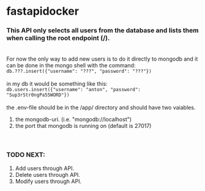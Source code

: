 # fastapidocker

### This API only selects all users from the database and lists them when calling the root endpoint (/).<br><br>
For now the only way to add new users is to do it directly to mongodb and it can be done in the mongo shell with the command:<br>
`db.???.insert({"username": "???", "password": "???"})`<br><br>
in my db it would be something like this:<br>
`db.users.insert({"username": "anton", "password": "Sup3rStr0ngPa55WORD"})`<br><br>
the .env-file should be in the /app/ directory and should have two vaiables.<br>
1. the mongodb-uri. (i.e. "mongodb://localhost")<br>
2. the port that mongodb is running on (default is 27017)<br>
<br><br>
### TODO NEXT:<br>
1. Add users through API.
2. Delete users through API.
3. Modify users through API.